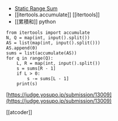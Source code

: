 
- [Static Range Sum](https://judge.yosupo.jp/problem/static_range_sum)
- [[itertools.accumulate]] [[itertools]]
- [[累積和]]
python

```
from itertools import accumulate
N, Q = map(int, input().split())
AS = list(map(int, input().split()))
AS.append(0)
sums = list(accumulate(AS))
for q in range(Q):
    L, R = map(int, input().split())
    s = sums[R - 1]
    if L > 0:
        s -= sums[L - 1]
    print(s)
```

[https://judge.yosupo.jp/submission/13009](https://judge.yosupo.jp/submission/13009)

[[atcoder]]
